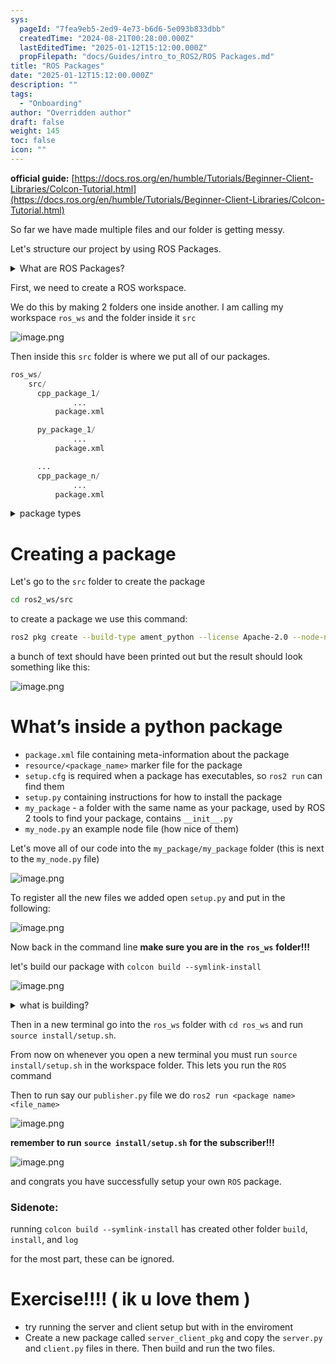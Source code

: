 ```yaml
---
sys:
  pageId: "7fea9eb5-2ed9-4e73-b6d6-5e093b833dbb"
  createdTime: "2024-08-21T00:28:00.000Z"
  lastEditedTime: "2025-01-12T15:12:00.000Z"
  propFilepath: "docs/Guides/intro_to_ROS2/ROS Packages.md"
title: "ROS Packages"
date: "2025-01-12T15:12:00.000Z"
description: ""
tags:
  - "Onboarding"
author: "Overridden author"
draft: false
weight: 145
toc: false
icon: ""
---
```


**official guide:** [https://docs.ros.org/en/humble/Tutorials/Beginner-Client-Libraries/Colcon-Tutorial.html](https://docs.ros.org/en/humble/Tutorials/Beginner-Client-Libraries/Colcon-Tutorial.html)

So far we have made multiple files and our folder is getting messy.

Let's structure our project by using ROS Packages.

<details>

<summary>What are ROS Packages?</summary>

ROS Packages are, as the name implies, packages of code that are highly sharable between ROS developers.

They consist of a folder, `package.xml` file, and source code

```python
      cpp_package_1/
		      ... imagine much code files here ..
          package.xml
```

</details>

First, we need to create a ROS workspace.

We do this by making 2 folders one inside another. I am calling my workspace `ros_ws` and the folder inside it `src`

![image.png](https://prod-files-secure.s3.us-west-2.amazonaws.com/d518164a-d88e-44d1-a4ee-3adb3bd8bce0/70706947-fd18-4537-a67b-e12946812d31/image.png?X-Amz-Algorithm=AWS4-HMAC-SHA256&X-Amz-Content-Sha256=UNSIGNED-PAYLOAD&X-Amz-Credential=ASIAZI2LB466WUYZD6TW%2F20250329%2Fus-west-2%2Fs3%2Faws4_request&X-Amz-Date=20250329T230714Z&X-Amz-Expires=3600&X-Amz-Security-Token=IQoJb3JpZ2luX2VjEBYaCXVzLXdlc3QtMiJIMEYCIQDezBJlUDHEHnt2N9FfqAxkFcAAvTFwMxOwCHgDCpWSEQIhALH98nk%2FRFdnnk9aAABduJP3gEU0Kh63UpLph5mt8XmTKv8DCH8QABoMNjM3NDIzMTgzODA1IgzD2r5jLMGFX6xTYN8q3AMx%2Bs867yC073ZS%2FV6hcDuN%2BlxDHRSDycTiMLRKcsI9VbyfvCxYBTDDhmJ8oH1BtGyC%2Fp5ioMY1W%2BNwtpmZi8p269OnQFiV5TfbHdyvNeRdGQUfVb0RwWK0mBqGj5UVBBVdcxiCIMsLaGBS9xN9sXRzdTiMAsoIGbBPSXte5A2d9bmSSZUdTyLBtpE8VuYWKvQd4DAIvuIwVrRkiDNFMfefwDjQu%2BNigwQ%2BTERuYAN1s2qFL%2BRe4fhRLFpxAd%2FAdyNhxj3Yziqi7AmW0%2BpUW8xSE2JxR%2B05EKzuFepA47uz02dqctMrPu9ciX%2BBb99gXEm%2FoRRpH%2F6oft9wgQ%2B%2FWP0g3JD7PDAzLinPbWe4iEn%2FDawXiYfQBbnJ8fD8zWsd1UzVAeCo1a1jbWo1UzfOi%2F9HjgSosNirSqp%2FIcSfcrDPO0dRerx667Mr%2FF4pIM8IIRNfCjvYHXb26MrXIZec3HKZnAGr3CqNkCBY4ch55qF5k%2Bkc9gMMGB9RbFs6Ju0%2F0KpaGxATX5GWyP8IKAXnE6dWNlauLPC9ipik6DM6VrhD0Kr3t4oL7wPLQ9DEfAR%2FQfVFKDLW4eMF2CogFv4uhRAcN4CkEjPIAwCfBBmjh3l52Q07if%2BSGIQ0J4Gk0jCN3aG%2FBjqkAV0T948Nmdkz2As7aiUGl0N1KO0P4ipx3jsQmONuzlbNWb7z%2FZS5p560Bn91oFhxC4f0TtbXYhitcV%2B%2FP%2FE3W3m0vGdG%2B1MHake26bUJrDR5MCrvErOkD4pSHe8FT9%2BUSkFX2eNdBUF879j2wdyEzDcyRJ4wpbF%2F5gvGGI3RO9%2Fw9nNOL7XcZPO5tM1pTxXAN%2ByuZUSPZ3porMWFBrG6lPKPyStv&X-Amz-Signature=d50fb6cf072f2dc2e8ea3ca49dedd7f0d586256226b0f34ceaf94f0538032a7e&X-Amz-SignedHeaders=host&x-id=GetObject)

Then inside this `src` folder is where we put all of our packages.

```python
ros_ws/
    src/
      cpp_package_1/
		      ...
          package.xml

      py_package_1/
		      ...
          package.xml

      ...
      cpp_package_n/
		      ...
          package.xml

```

<details>

<summary>package types</summary>

packages can be either `C++` or python.

the intern file structure is different for each but for this guide we will stick to creating python packages

</details>

# Creating a package

Let's go to the `src` folder to create the package

```bash
cd ros2_ws/src
```

to create a package we use this command:

```bash
ros2 pkg create --build-type ament_python --license Apache-2.0 --node-name my_node my_package
```

a bunch of text should have been printed out but the result should look something like this:

![image.png](https://prod-files-secure.s3.us-west-2.amazonaws.com/d518164a-d88e-44d1-a4ee-3adb3bd8bce0/e6cf1e3f-8512-4a3e-b131-079f800bf3e8/image.png?X-Amz-Algorithm=AWS4-HMAC-SHA256&X-Amz-Content-Sha256=UNSIGNED-PAYLOAD&X-Amz-Credential=ASIAZI2LB466WUYZD6TW%2F20250329%2Fus-west-2%2Fs3%2Faws4_request&X-Amz-Date=20250329T230714Z&X-Amz-Expires=3600&X-Amz-Security-Token=IQoJb3JpZ2luX2VjEBYaCXVzLXdlc3QtMiJIMEYCIQDezBJlUDHEHnt2N9FfqAxkFcAAvTFwMxOwCHgDCpWSEQIhALH98nk%2FRFdnnk9aAABduJP3gEU0Kh63UpLph5mt8XmTKv8DCH8QABoMNjM3NDIzMTgzODA1IgzD2r5jLMGFX6xTYN8q3AMx%2Bs867yC073ZS%2FV6hcDuN%2BlxDHRSDycTiMLRKcsI9VbyfvCxYBTDDhmJ8oH1BtGyC%2Fp5ioMY1W%2BNwtpmZi8p269OnQFiV5TfbHdyvNeRdGQUfVb0RwWK0mBqGj5UVBBVdcxiCIMsLaGBS9xN9sXRzdTiMAsoIGbBPSXte5A2d9bmSSZUdTyLBtpE8VuYWKvQd4DAIvuIwVrRkiDNFMfefwDjQu%2BNigwQ%2BTERuYAN1s2qFL%2BRe4fhRLFpxAd%2FAdyNhxj3Yziqi7AmW0%2BpUW8xSE2JxR%2B05EKzuFepA47uz02dqctMrPu9ciX%2BBb99gXEm%2FoRRpH%2F6oft9wgQ%2B%2FWP0g3JD7PDAzLinPbWe4iEn%2FDawXiYfQBbnJ8fD8zWsd1UzVAeCo1a1jbWo1UzfOi%2F9HjgSosNirSqp%2FIcSfcrDPO0dRerx667Mr%2FF4pIM8IIRNfCjvYHXb26MrXIZec3HKZnAGr3CqNkCBY4ch55qF5k%2Bkc9gMMGB9RbFs6Ju0%2F0KpaGxATX5GWyP8IKAXnE6dWNlauLPC9ipik6DM6VrhD0Kr3t4oL7wPLQ9DEfAR%2FQfVFKDLW4eMF2CogFv4uhRAcN4CkEjPIAwCfBBmjh3l52Q07if%2BSGIQ0J4Gk0jCN3aG%2FBjqkAV0T948Nmdkz2As7aiUGl0N1KO0P4ipx3jsQmONuzlbNWb7z%2FZS5p560Bn91oFhxC4f0TtbXYhitcV%2B%2FP%2FE3W3m0vGdG%2B1MHake26bUJrDR5MCrvErOkD4pSHe8FT9%2BUSkFX2eNdBUF879j2wdyEzDcyRJ4wpbF%2F5gvGGI3RO9%2Fw9nNOL7XcZPO5tM1pTxXAN%2ByuZUSPZ3porMWFBrG6lPKPyStv&X-Amz-Signature=586c8662e3a534547f5c74de5fea2356438cdc2daf2519c020371756c76f8fbc&X-Amz-SignedHeaders=host&x-id=GetObject)

# What’s inside a python package

- `package.xml` file containing meta-information about the package
- `resource/<package_name>` marker file for the package
- `setup.cfg` is required when a package has executables, so `ros2 run` can find them
- `setup.py` containing instructions for how to install the package
- `my_package` - a folder with the same name as your package, used by ROS 2 tools to find your package, contains `__init__.py`
- `my_node.py` an example node file (how nice of them)

Let's move all of our code into the `my_package/my_package` folder (this is next to the `my_node.py` file)

![image.png](https://prod-files-secure.s3.us-west-2.amazonaws.com/d518164a-d88e-44d1-a4ee-3adb3bd8bce0/9ce58f11-0da9-4d3e-b86d-506a9685d378/image.png?X-Amz-Algorithm=AWS4-HMAC-SHA256&X-Amz-Content-Sha256=UNSIGNED-PAYLOAD&X-Amz-Credential=ASIAZI2LB466WUYZD6TW%2F20250329%2Fus-west-2%2Fs3%2Faws4_request&X-Amz-Date=20250329T230714Z&X-Amz-Expires=3600&X-Amz-Security-Token=IQoJb3JpZ2luX2VjEBYaCXVzLXdlc3QtMiJIMEYCIQDezBJlUDHEHnt2N9FfqAxkFcAAvTFwMxOwCHgDCpWSEQIhALH98nk%2FRFdnnk9aAABduJP3gEU0Kh63UpLph5mt8XmTKv8DCH8QABoMNjM3NDIzMTgzODA1IgzD2r5jLMGFX6xTYN8q3AMx%2Bs867yC073ZS%2FV6hcDuN%2BlxDHRSDycTiMLRKcsI9VbyfvCxYBTDDhmJ8oH1BtGyC%2Fp5ioMY1W%2BNwtpmZi8p269OnQFiV5TfbHdyvNeRdGQUfVb0RwWK0mBqGj5UVBBVdcxiCIMsLaGBS9xN9sXRzdTiMAsoIGbBPSXte5A2d9bmSSZUdTyLBtpE8VuYWKvQd4DAIvuIwVrRkiDNFMfefwDjQu%2BNigwQ%2BTERuYAN1s2qFL%2BRe4fhRLFpxAd%2FAdyNhxj3Yziqi7AmW0%2BpUW8xSE2JxR%2B05EKzuFepA47uz02dqctMrPu9ciX%2BBb99gXEm%2FoRRpH%2F6oft9wgQ%2B%2FWP0g3JD7PDAzLinPbWe4iEn%2FDawXiYfQBbnJ8fD8zWsd1UzVAeCo1a1jbWo1UzfOi%2F9HjgSosNirSqp%2FIcSfcrDPO0dRerx667Mr%2FF4pIM8IIRNfCjvYHXb26MrXIZec3HKZnAGr3CqNkCBY4ch55qF5k%2Bkc9gMMGB9RbFs6Ju0%2F0KpaGxATX5GWyP8IKAXnE6dWNlauLPC9ipik6DM6VrhD0Kr3t4oL7wPLQ9DEfAR%2FQfVFKDLW4eMF2CogFv4uhRAcN4CkEjPIAwCfBBmjh3l52Q07if%2BSGIQ0J4Gk0jCN3aG%2FBjqkAV0T948Nmdkz2As7aiUGl0N1KO0P4ipx3jsQmONuzlbNWb7z%2FZS5p560Bn91oFhxC4f0TtbXYhitcV%2B%2FP%2FE3W3m0vGdG%2B1MHake26bUJrDR5MCrvErOkD4pSHe8FT9%2BUSkFX2eNdBUF879j2wdyEzDcyRJ4wpbF%2F5gvGGI3RO9%2Fw9nNOL7XcZPO5tM1pTxXAN%2ByuZUSPZ3porMWFBrG6lPKPyStv&X-Amz-Signature=263cf5ead08026a4319544754ffad2b5f4e752be65c36da7d813d4aaadfb9fa9&X-Amz-SignedHeaders=host&x-id=GetObject)

To register all the new files we added open `setup.py` and put in the following:

![image.png](https://prod-files-secure.s3.us-west-2.amazonaws.com/d518164a-d88e-44d1-a4ee-3adb3bd8bce0/1cd7c262-4cae-4496-9d75-c178537d24a2/image.png?X-Amz-Algorithm=AWS4-HMAC-SHA256&X-Amz-Content-Sha256=UNSIGNED-PAYLOAD&X-Amz-Credential=ASIAZI2LB466WUYZD6TW%2F20250329%2Fus-west-2%2Fs3%2Faws4_request&X-Amz-Date=20250329T230714Z&X-Amz-Expires=3600&X-Amz-Security-Token=IQoJb3JpZ2luX2VjEBYaCXVzLXdlc3QtMiJIMEYCIQDezBJlUDHEHnt2N9FfqAxkFcAAvTFwMxOwCHgDCpWSEQIhALH98nk%2FRFdnnk9aAABduJP3gEU0Kh63UpLph5mt8XmTKv8DCH8QABoMNjM3NDIzMTgzODA1IgzD2r5jLMGFX6xTYN8q3AMx%2Bs867yC073ZS%2FV6hcDuN%2BlxDHRSDycTiMLRKcsI9VbyfvCxYBTDDhmJ8oH1BtGyC%2Fp5ioMY1W%2BNwtpmZi8p269OnQFiV5TfbHdyvNeRdGQUfVb0RwWK0mBqGj5UVBBVdcxiCIMsLaGBS9xN9sXRzdTiMAsoIGbBPSXte5A2d9bmSSZUdTyLBtpE8VuYWKvQd4DAIvuIwVrRkiDNFMfefwDjQu%2BNigwQ%2BTERuYAN1s2qFL%2BRe4fhRLFpxAd%2FAdyNhxj3Yziqi7AmW0%2BpUW8xSE2JxR%2B05EKzuFepA47uz02dqctMrPu9ciX%2BBb99gXEm%2FoRRpH%2F6oft9wgQ%2B%2FWP0g3JD7PDAzLinPbWe4iEn%2FDawXiYfQBbnJ8fD8zWsd1UzVAeCo1a1jbWo1UzfOi%2F9HjgSosNirSqp%2FIcSfcrDPO0dRerx667Mr%2FF4pIM8IIRNfCjvYHXb26MrXIZec3HKZnAGr3CqNkCBY4ch55qF5k%2Bkc9gMMGB9RbFs6Ju0%2F0KpaGxATX5GWyP8IKAXnE6dWNlauLPC9ipik6DM6VrhD0Kr3t4oL7wPLQ9DEfAR%2FQfVFKDLW4eMF2CogFv4uhRAcN4CkEjPIAwCfBBmjh3l52Q07if%2BSGIQ0J4Gk0jCN3aG%2FBjqkAV0T948Nmdkz2As7aiUGl0N1KO0P4ipx3jsQmONuzlbNWb7z%2FZS5p560Bn91oFhxC4f0TtbXYhitcV%2B%2FP%2FE3W3m0vGdG%2B1MHake26bUJrDR5MCrvErOkD4pSHe8FT9%2BUSkFX2eNdBUF879j2wdyEzDcyRJ4wpbF%2F5gvGGI3RO9%2Fw9nNOL7XcZPO5tM1pTxXAN%2ByuZUSPZ3porMWFBrG6lPKPyStv&X-Amz-Signature=72453760bd099019c2b6f79b3d6e0e922c68aa7b2f0ea909a95fb9877947e87b&X-Amz-SignedHeaders=host&x-id=GetObject)

Now back in the command line **make sure you are in the** **`ros_ws`** **folder!!!**

let's build our package with `colcon build --symlink-install`

![image.png](https://prod-files-secure.s3.us-west-2.amazonaws.com/d518164a-d88e-44d1-a4ee-3adb3bd8bce0/2f2a0d27-b173-48fd-b189-5f5c0ce65619/image.png?X-Amz-Algorithm=AWS4-HMAC-SHA256&X-Amz-Content-Sha256=UNSIGNED-PAYLOAD&X-Amz-Credential=ASIAZI2LB466WUYZD6TW%2F20250329%2Fus-west-2%2Fs3%2Faws4_request&X-Amz-Date=20250329T230714Z&X-Amz-Expires=3600&X-Amz-Security-Token=IQoJb3JpZ2luX2VjEBYaCXVzLXdlc3QtMiJIMEYCIQDezBJlUDHEHnt2N9FfqAxkFcAAvTFwMxOwCHgDCpWSEQIhALH98nk%2FRFdnnk9aAABduJP3gEU0Kh63UpLph5mt8XmTKv8DCH8QABoMNjM3NDIzMTgzODA1IgzD2r5jLMGFX6xTYN8q3AMx%2Bs867yC073ZS%2FV6hcDuN%2BlxDHRSDycTiMLRKcsI9VbyfvCxYBTDDhmJ8oH1BtGyC%2Fp5ioMY1W%2BNwtpmZi8p269OnQFiV5TfbHdyvNeRdGQUfVb0RwWK0mBqGj5UVBBVdcxiCIMsLaGBS9xN9sXRzdTiMAsoIGbBPSXte5A2d9bmSSZUdTyLBtpE8VuYWKvQd4DAIvuIwVrRkiDNFMfefwDjQu%2BNigwQ%2BTERuYAN1s2qFL%2BRe4fhRLFpxAd%2FAdyNhxj3Yziqi7AmW0%2BpUW8xSE2JxR%2B05EKzuFepA47uz02dqctMrPu9ciX%2BBb99gXEm%2FoRRpH%2F6oft9wgQ%2B%2FWP0g3JD7PDAzLinPbWe4iEn%2FDawXiYfQBbnJ8fD8zWsd1UzVAeCo1a1jbWo1UzfOi%2F9HjgSosNirSqp%2FIcSfcrDPO0dRerx667Mr%2FF4pIM8IIRNfCjvYHXb26MrXIZec3HKZnAGr3CqNkCBY4ch55qF5k%2Bkc9gMMGB9RbFs6Ju0%2F0KpaGxATX5GWyP8IKAXnE6dWNlauLPC9ipik6DM6VrhD0Kr3t4oL7wPLQ9DEfAR%2FQfVFKDLW4eMF2CogFv4uhRAcN4CkEjPIAwCfBBmjh3l52Q07if%2BSGIQ0J4Gk0jCN3aG%2FBjqkAV0T948Nmdkz2As7aiUGl0N1KO0P4ipx3jsQmONuzlbNWb7z%2FZS5p560Bn91oFhxC4f0TtbXYhitcV%2B%2FP%2FE3W3m0vGdG%2B1MHake26bUJrDR5MCrvErOkD4pSHe8FT9%2BUSkFX2eNdBUF879j2wdyEzDcyRJ4wpbF%2F5gvGGI3RO9%2Fw9nNOL7XcZPO5tM1pTxXAN%2ByuZUSPZ3porMWFBrG6lPKPyStv&X-Amz-Signature=22b856e6d3c3b6faea7cd6c53a8f1a851a1c2089fed6df1115e265d6c7c31a65&X-Amz-SignedHeaders=host&x-id=GetObject)

<details>

<summary>what is building?</summary>

if you are a CS major at Rose-Hulman you will learn the answer to this in CSSE132

but TLDR; is it combines all the code files into one program that can be run easily 

</details>

Then in a new terminal go into the `ros_ws` folder with `cd ros_ws` and run `source install/setup.sh`. 

From now on whenever you open a new terminal you must run `source install/setup.sh` in the workspace folder. This lets you run the `ROS` command

Then to run say our `publisher.py` file we do `ros2 run <package name> <file_name>`

![image.png](https://prod-files-secure.s3.us-west-2.amazonaws.com/d518164a-d88e-44d1-a4ee-3adb3bd8bce0/4f4b1219-3a44-4632-aa0a-ce3471699f59/image.png?X-Amz-Algorithm=AWS4-HMAC-SHA256&X-Amz-Content-Sha256=UNSIGNED-PAYLOAD&X-Amz-Credential=ASIAZI2LB466WUYZD6TW%2F20250329%2Fus-west-2%2Fs3%2Faws4_request&X-Amz-Date=20250329T230714Z&X-Amz-Expires=3600&X-Amz-Security-Token=IQoJb3JpZ2luX2VjEBYaCXVzLXdlc3QtMiJIMEYCIQDezBJlUDHEHnt2N9FfqAxkFcAAvTFwMxOwCHgDCpWSEQIhALH98nk%2FRFdnnk9aAABduJP3gEU0Kh63UpLph5mt8XmTKv8DCH8QABoMNjM3NDIzMTgzODA1IgzD2r5jLMGFX6xTYN8q3AMx%2Bs867yC073ZS%2FV6hcDuN%2BlxDHRSDycTiMLRKcsI9VbyfvCxYBTDDhmJ8oH1BtGyC%2Fp5ioMY1W%2BNwtpmZi8p269OnQFiV5TfbHdyvNeRdGQUfVb0RwWK0mBqGj5UVBBVdcxiCIMsLaGBS9xN9sXRzdTiMAsoIGbBPSXte5A2d9bmSSZUdTyLBtpE8VuYWKvQd4DAIvuIwVrRkiDNFMfefwDjQu%2BNigwQ%2BTERuYAN1s2qFL%2BRe4fhRLFpxAd%2FAdyNhxj3Yziqi7AmW0%2BpUW8xSE2JxR%2B05EKzuFepA47uz02dqctMrPu9ciX%2BBb99gXEm%2FoRRpH%2F6oft9wgQ%2B%2FWP0g3JD7PDAzLinPbWe4iEn%2FDawXiYfQBbnJ8fD8zWsd1UzVAeCo1a1jbWo1UzfOi%2F9HjgSosNirSqp%2FIcSfcrDPO0dRerx667Mr%2FF4pIM8IIRNfCjvYHXb26MrXIZec3HKZnAGr3CqNkCBY4ch55qF5k%2Bkc9gMMGB9RbFs6Ju0%2F0KpaGxATX5GWyP8IKAXnE6dWNlauLPC9ipik6DM6VrhD0Kr3t4oL7wPLQ9DEfAR%2FQfVFKDLW4eMF2CogFv4uhRAcN4CkEjPIAwCfBBmjh3l52Q07if%2BSGIQ0J4Gk0jCN3aG%2FBjqkAV0T948Nmdkz2As7aiUGl0N1KO0P4ipx3jsQmONuzlbNWb7z%2FZS5p560Bn91oFhxC4f0TtbXYhitcV%2B%2FP%2FE3W3m0vGdG%2B1MHake26bUJrDR5MCrvErOkD4pSHe8FT9%2BUSkFX2eNdBUF879j2wdyEzDcyRJ4wpbF%2F5gvGGI3RO9%2Fw9nNOL7XcZPO5tM1pTxXAN%2ByuZUSPZ3porMWFBrG6lPKPyStv&X-Amz-Signature=2b52d3d05e6e48a431ffa685fef160b97828a4a963c5d63dfe5d5ecd27fba653&X-Amz-SignedHeaders=host&x-id=GetObject)

**remember to run** **`source install/setup.sh`** **for the subscriber!!!**

![image.png](https://prod-files-secure.s3.us-west-2.amazonaws.com/d518164a-d88e-44d1-a4ee-3adb3bd8bce0/02121119-dad4-49ec-8356-c956108b4243/image.png?X-Amz-Algorithm=AWS4-HMAC-SHA256&X-Amz-Content-Sha256=UNSIGNED-PAYLOAD&X-Amz-Credential=ASIAZI2LB466WUYZD6TW%2F20250329%2Fus-west-2%2Fs3%2Faws4_request&X-Amz-Date=20250329T230714Z&X-Amz-Expires=3600&X-Amz-Security-Token=IQoJb3JpZ2luX2VjEBYaCXVzLXdlc3QtMiJIMEYCIQDezBJlUDHEHnt2N9FfqAxkFcAAvTFwMxOwCHgDCpWSEQIhALH98nk%2FRFdnnk9aAABduJP3gEU0Kh63UpLph5mt8XmTKv8DCH8QABoMNjM3NDIzMTgzODA1IgzD2r5jLMGFX6xTYN8q3AMx%2Bs867yC073ZS%2FV6hcDuN%2BlxDHRSDycTiMLRKcsI9VbyfvCxYBTDDhmJ8oH1BtGyC%2Fp5ioMY1W%2BNwtpmZi8p269OnQFiV5TfbHdyvNeRdGQUfVb0RwWK0mBqGj5UVBBVdcxiCIMsLaGBS9xN9sXRzdTiMAsoIGbBPSXte5A2d9bmSSZUdTyLBtpE8VuYWKvQd4DAIvuIwVrRkiDNFMfefwDjQu%2BNigwQ%2BTERuYAN1s2qFL%2BRe4fhRLFpxAd%2FAdyNhxj3Yziqi7AmW0%2BpUW8xSE2JxR%2B05EKzuFepA47uz02dqctMrPu9ciX%2BBb99gXEm%2FoRRpH%2F6oft9wgQ%2B%2FWP0g3JD7PDAzLinPbWe4iEn%2FDawXiYfQBbnJ8fD8zWsd1UzVAeCo1a1jbWo1UzfOi%2F9HjgSosNirSqp%2FIcSfcrDPO0dRerx667Mr%2FF4pIM8IIRNfCjvYHXb26MrXIZec3HKZnAGr3CqNkCBY4ch55qF5k%2Bkc9gMMGB9RbFs6Ju0%2F0KpaGxATX5GWyP8IKAXnE6dWNlauLPC9ipik6DM6VrhD0Kr3t4oL7wPLQ9DEfAR%2FQfVFKDLW4eMF2CogFv4uhRAcN4CkEjPIAwCfBBmjh3l52Q07if%2BSGIQ0J4Gk0jCN3aG%2FBjqkAV0T948Nmdkz2As7aiUGl0N1KO0P4ipx3jsQmONuzlbNWb7z%2FZS5p560Bn91oFhxC4f0TtbXYhitcV%2B%2FP%2FE3W3m0vGdG%2B1MHake26bUJrDR5MCrvErOkD4pSHe8FT9%2BUSkFX2eNdBUF879j2wdyEzDcyRJ4wpbF%2F5gvGGI3RO9%2Fw9nNOL7XcZPO5tM1pTxXAN%2ByuZUSPZ3porMWFBrG6lPKPyStv&X-Amz-Signature=6f03212f1ff0d28932c1ae10aac70ac3f32b6f5bfb2386dd59ae070606669d78&X-Amz-SignedHeaders=host&x-id=GetObject)

and congrats you have successfully setup your own `ROS` package.

### Sidenote:

running `colcon build --symlink-install` has created other folder `build`, `install`, and `log`

for the most part, these can be ignored.

# Exercise!!!! ( ik u love them )

- try running the server and client setup but with in the enviroment
- Create a new package called `server_client_pkg` and copy the `server.py` and `client.py` files in there. Then build and run the two files.
